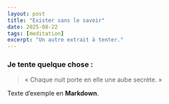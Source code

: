 ```yaml
---
layout: post
title: "Exister sans le savoir"
date: 2025-08-22
tags: [meditation]
excerpt: "Un autre extrait à tenter."
---
```


### Je tente quelque chose :
> « Chaque nuit porte en elle une aube secrète. »

Texte d’exemple en **Markdown**.

